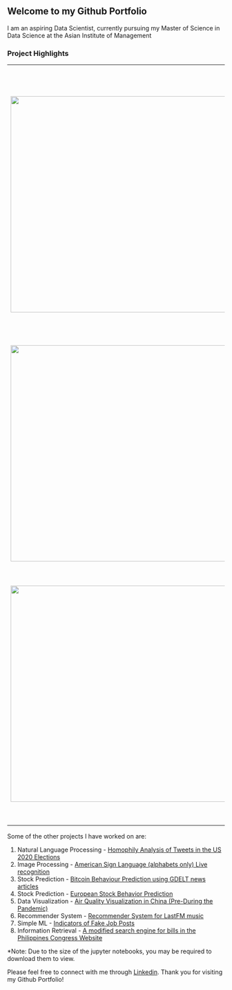 ## Welcome to my Github Portfolio

I am an aspiring Data Scientist, currently pursuing my Master of Science in Data Science at the Asian Institute of Management

### Project Highlights

| | |
|-|-|
|<img src="https://user-images.githubusercontent.com/44531064/109926315-cf372580-7cfd-11eb-9ec7-ea67468dfb13.png" width=500>| **[Predicting Remaining Useful Life](https://github.com/nisnig/RUL-Predictive-Maintenance)**<br>The project aims to predict a machine breakdown before it happens. The accuracy is measured by how close the prediction is to the breakdown. Machine Health is monitored with the help of multiple sensors and a potential failure curve is fit. The project uses the [Turbofan Engine Degradation Simulation Data Set](https://ti.arc.nasa.gov/tech/dash/groups/pcoe/prognostic-data-repository/#turbofan).|
|<img src="https://user-images.githubusercontent.com/44531064/109925346-9480bd80-7cfc-11eb-952b-a676be2b2273.png" width=500>| **[Masked Face Recognition](https://github.com/nisnig/Masked-Face-Recognition)**<br>The project successfully differentiates my teammates and I, with and without masks. We used a total of 100 images and built on existing face recognition models such as MTCNN and Facenet for the classification. |
|<img src="https://user-images.githubusercontent.com/44531064/109926775-4e2c5e00-7cfe-11eb-9d64-e5dbde754e46.png" width=500> | **[E-car Loan Segments and Price Optimization](https://github.com/nisnig/Price-Optimization-Model-for-E-loans)**<br>The project finds the optimum rates for multiple customer segments of a E-Car Loan company. I used non-linear programming to find the efficient frontier for each segment based on the risk (of default), competitor rates, duration of loan, etc. to maximize the overall profit.|

Some of the other projects I have worked on are:
1. Natural Language Processing - [Homophily Analysis of Tweets in the US 2020 Elections](https://github.com/nisnig/Homophily-Analysis-of-Tweets)
2. Image Processing - [American Sign Language (alphabets only) Live recognition](https://github.com/nisnig/ASL-Recognition)
3. Stock Prediction - [Bitcoin Behaviour Prediction using GDELT news articles](https://github.com/nisnig/Bitcoin-Fluctuation-Prediction-with-GDELT-News)
4. Stock Prediction - [European Stock Behavior Prediction](https://github.com/nisnig/Eurostock-Prediction)
5. Data Visualization - [Air Quality Visualization in China (Pre-During the Pandemic)](https://github.com/nisnig/Air-Quality-trend-visualization)
6. Recommender System - [Recommender System for LastFM music](https://github.com/nisnig/Recommender-system-LastFM)
7. Simple ML - [Indicators of Fake Job Posts](https://github.com/May-nerd/ml1-final-project)
8. Information Retrieval - [A modified search engine for bills in the Philippines Congress Website](https://github.com/May-nerd/dmw-ml-final-project)

*Note: Due to the size of the jupyter notebooks, you may be required to download them to view.

Please feel free to connect with me through [Linkedin](https://www.linkedin.com/in/nisargnigam/). Thank you for visiting my Github Portfolio!
